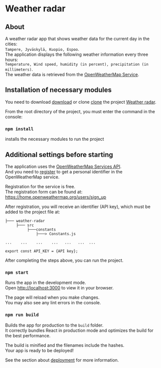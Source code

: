 # Weather radar
## About

A weather radar app that shows
weather data for the current day in the cities: \
`Tampere, Jyväskylä, Kuopio, Espoo`.\
The application displays the following weather information every three hours: \
`Temperature, Wind speed, humidity (in percent), precipitation (in millimeters)`.\
The weather data is retrieved from the [OpenWeatherMap Service](https://openweathermap.org/api).


## Installation of necessary modules
You need to download [download]() or clone [clone]() the project [Weather radar]().

From the root directory of the project, 
you must enter the command in the console:

### ``` npm install ```

installs the necessary modules to run the project


## Additional settings before starting

The application uses the  [OpenWeatherMap Services API](https://openweathermap.org/api). \
And you need to [register](https://home.openweathermap.org/users/sign_up) 
to get a personal identifier in the OpenWeatherMap service.

Registration for the service is free.\
The registration form can be found at: https://home.openweathermap.org/users/sign_up

After registration, you will receive an identifier (API key), 
which must be added to the project file at:

```
├─── weather-radar
     ├─── src
          ├───constants
              ├───> Constants.js

...    ...    ...    ...   ...   ...  ...

export const API_KEY = {API key};
```
After completing the steps above, you can run the project.

### ``` npm start ```

Runs the app in the development mode.\
Open [http://localhost:3000](http://localhost:3000) to view it in your browser.

The page will reload when you make changes.\
You may also see any lint errors in the console.

### `npm run build`

Builds the app for production to the `build` folder.\
It correctly bundles React in production mode and optimizes the build for the best performance.

The build is minified and the filenames include the hashes.\
Your app is ready to be deployed!

See the section about [deployment](https://facebook.github.io/create-react-app/docs/deployment) for more information.
